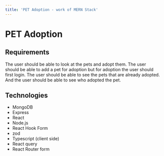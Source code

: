 ```yaml
---
title: 'PET Adoption - work of MERN Stack'
---
```


# PET Adoption

## Requirements

The user should be able to look at the pets and adopt them. The user should be able to add a pet for adoption but for adoption the user should first login. The user should be able to see the pets that are already adopted.
And the user should be able to see who adopted the pet.


## Technologies 

- MongoDB
- Express
- React
- Node.js
- React Hook Form
- zod
- Typescript (client side)
- React query
- React Router form